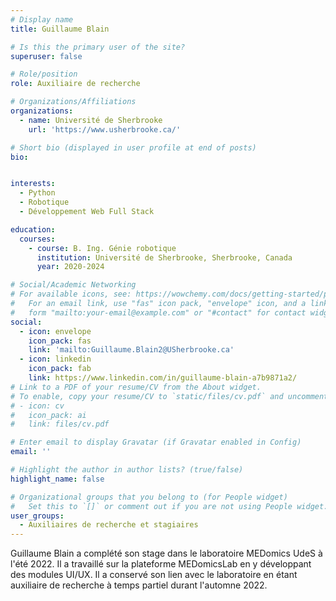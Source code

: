 ```yaml
---
# Display name
title: Guillaume Blain

# Is this the primary user of the site?
superuser: false

# Role/position
role: Auxiliaire de recherche

# Organizations/Affiliations
organizations:
  - name: Université de Sherbrooke
    url: 'https://www.usherbrooke.ca/'

# Short bio (displayed in user profile at end of posts)
bio: 


interests:
  - Python
  - Robotique
  - Développement Web Full Stack

education:
  courses:
    - course: B. Ing. Génie robotique
      institution: Université de Sherbrooke, Sherbrooke, Canada
      year: 2020-2024

# Social/Academic Networking
# For available icons, see: https://wowchemy.com/docs/getting-started/page-builder/#icons
#   For an email link, use "fas" icon pack, "envelope" icon, and a link in the
#   form "mailto:your-email@example.com" or "#contact" for contact widget.
social:
  - icon: envelope
    icon_pack: fas
    link: 'mailto:Guillaume.Blain2@USherbrooke.ca'
  - icon: linkedin
    icon_pack: fab
    link: https://www.linkedin.com/in/guillaume-blain-a7b9871a2/
# Link to a PDF of your resume/CV from the About widget.
# To enable, copy your resume/CV to `static/files/cv.pdf` and uncomment the lines below.
# - icon: cv
#   icon_pack: ai
#   link: files/cv.pdf

# Enter email to display Gravatar (if Gravatar enabled in Config)
email: ''

# Highlight the author in author lists? (true/false)
highlight_name: false

# Organizational groups that you belong to (for People widget)
#   Set this to `[]` or comment out if you are not using People widget.
user_groups:
  - Auxiliaires de recherche et stagiaires
---
```


Guillaume Blain a complété son stage dans le laboratoire MEDomics UdeS à l'été 2022. Il a travaillé sur la 
plateforme MEDomicsLab en y développant des modules UI/UX. Il a conservé son lien avec le laboratoire en étant 
auxiliaire de recherche à temps partiel durant l'automne 2022.
